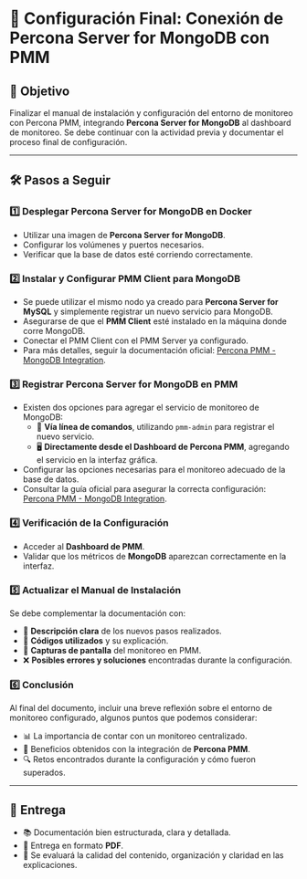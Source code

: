 # 📘 Configuración Final: Conexión de Percona Server for MongoDB con PMM

## 🎯 **Objetivo**

Finalizar el manual de instalación y configuración del entorno de monitoreo con Percona PMM, integrando **Percona Server for MongoDB** al dashboard de monitoreo. Se debe continuar con la actividad previa y documentar el proceso final de configuración.

---

## 🛠 **Pasos a Seguir**

### 1️⃣ **Desplegar Percona Server for MongoDB en Docker**

- Utilizar una imagen de **Percona Server for MongoDB**.
- Configurar los volúmenes y puertos necesarios.
- Verificar que la base de datos esté corriendo correctamente.

### 2️⃣ **Instalar y Configurar PMM Client para MongoDB**

- Se puede utilizar el mismo nodo ya creado para **Percona Server for MySQL** y simplemente registrar un nuevo servicio para MongoDB.
- Asegurarse de que el **PMM Client** esté instalado en la máquina donde corre MongoDB.
- Conectar el PMM Client con el PMM Server ya configurado.
- Para más detalles, seguir la documentación oficial: [Percona PMM - MongoDB Integration](https://docs.percona.com/percona-monitoring-and-management/3/install-pmm/install-pmm-client/connect-database/mongodb.html).

### 3️⃣ **Registrar Percona Server for MongoDB en PMM**

- Existen dos opciones para agregar el servicio de monitoreo de MongoDB:
    - 📌 **Vía línea de comandos**, utilizando `pmm-admin` para registrar el nuevo servicio.
    - 🖥 **Directamente desde el Dashboard de Percona PMM**, agregando el servicio en la interfaz gráfica.
- Configurar las opciones necesarias para el monitoreo adecuado de la base de datos.
- Consultar la guía oficial para asegurar la correcta configuración: [Percona PMM - MongoDB Integration](https://docs.percona.com/percona-monitoring-and-management/3/install-pmm/install-pmm-client/connect-database/mongodb.html).

### 4️⃣ **Verificación de la Configuración**

- Acceder al **Dashboard de PMM**.
- Validar que los métricos de **MongoDB** aparezcan correctamente en la interfaz.

### 5️⃣ **Actualizar el Manual de Instalación**

Se debe complementar la documentación con:

- 📌 **Descripción clara** de los nuevos pasos realizados.
- 📝 **Códigos utilizados** y su explicación.
- 📸 **Capturas de pantalla** del monitoreo en PMM.
- ❌ **Posibles errores y soluciones** encontradas durante la configuración.

### 6️⃣ **Conclusión**

Al final del documento, incluir una breve reflexión sobre el entorno de monitoreo configurado, algunos puntos que podemos considerar:

- 📊 La importancia de contar con un monitoreo centralizado.
- 🚀 Beneficios obtenidos con la integración de **Percona PMM**.
- 🔍 Retos encontrados durante la configuración y cómo fueron superados.

---

## 📄 **Entrega**

- 📚 Documentación bien estructurada, clara y detallada.
- 📂 Entrega en formato **PDF**.
- 📌 Se evaluará la calidad del contenido, organización y claridad en las explicaciones.
